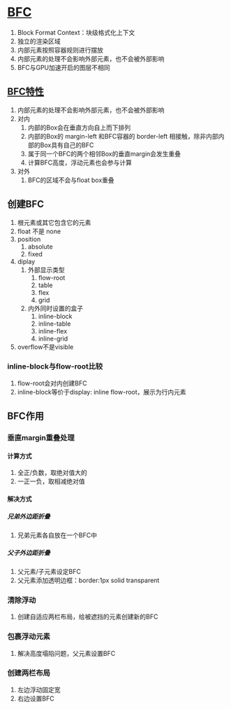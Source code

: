 # [BFC](https://zhuanlan.zhihu.com/p/25321647)

1. Block Format Context：块级格式化上下文
2. 独立的渲染区域
3. 内部元素按照容器规则进行摆放
4. 内部元素的处理不会影响外部元素，也不会被外部影响
5. BFC与GPU加速开启的图层不相同

## [BFC特性](https://segmentfault.com/a/1190000009545742)

1. 内部元素的处理不会影响外部元素，也不会被外部影响
2. 对内
    1. 内部的Box会在垂直方向自上而下排列
    2. 内部的Box的 margin-left 和BFC容器的 border-left 相接触，除非内部内部的Box具有自己的BFC
    3. 属于同一个BFC的两个相邻Box的垂直margin会发生重叠
    4. 计算BFC高度，浮动元素也会参与计算
3. 对外
    1. BFC的区域不会与float box重叠

## 创建BFC

1. 根元素或其它包含它的元素
2. float 不是 none
3. position
    1. absolute
    2. fixed
4. diplay
    1. 外部显示类型
        1. flow-root
        2. table
        3. flex
        4. grid
    2. 内外同时设置的盒子
        1. inline-block
        2. inline-table
        3. inline-flex
        4. inline-grid
5. overflow不是visible

### inline-block与flow-root比较

1. flow-root会对内创建BFC
2. inline-block等价于display: inline flow-root，展示为行内元素

## BFC作用

### 垂直margin重叠处理

#### 计算方式

1. 全正/负数，取绝对值大的
2. 一正一负，取相减绝对值

#### 解决方式

##### 兄弟外边距折叠

1. 兄弟元素各自放在一个BFC中

##### 父子外边距折叠

1. 父元素/子元素设定BFC
2. 父元素添加透明边框：border:1px solid transparent

### 清除浮动

1. 创建自适应两栏布局，给被遮挡的元素创建新的BFC

### 包裹浮动元素

1. 解决高度塌陷问题，父元素设置BFC

### 创建两栏布局

1. 左边浮动固定宽
2. 右边设置BFC
